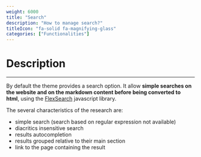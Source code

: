 ```yaml
---
weight: 6000
title: "Search"
description: "How to manage search?"
titleIcon: "fa-solid fa-magnifying-glass"
categories: ["Functionalities"]
---
```


# Description
---

By default the theme provides a search option. It allow **simple searches on the website and on the markdown content before being converted to html**, using the [FlexSearch](https://github.com/nextapps-de/flexsearch) javascript library.

The several characteristics of the research are:
* simple search (search based on regular expression not available)
* diacritics insensitive search
* results autocompletion
* results grouped relative to their main section
* link to the page containing the result
